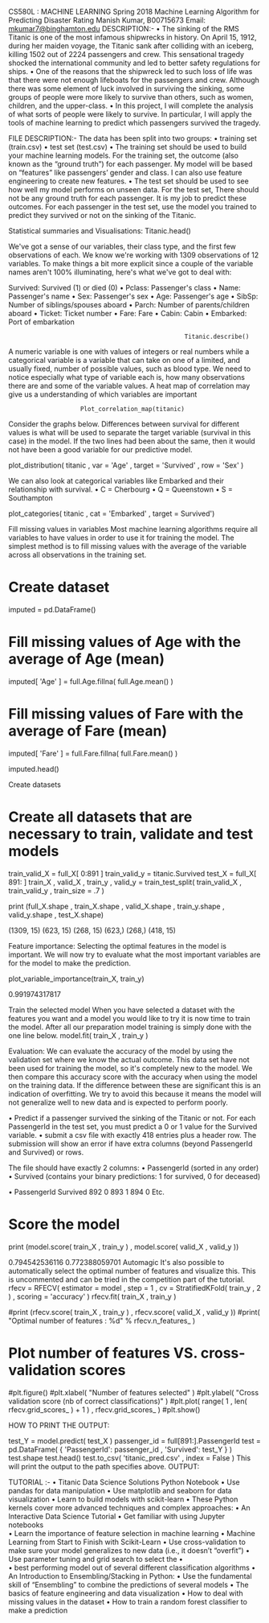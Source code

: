 CS580L : MACHINE LEARNING Spring 2018
Machine Learning Algorithm for Predicting Disaster Rating
Manish Kumar, B00715673
Email: mkumar7@binghamton.edu 
DESCRIPTION:-
•	The sinking of the RMS Titanic is one of the most infamous                         shipwrecks in history.  On April 15, 1912, during her maiden voyage, the Titanic sank after colliding with an iceberg, killing 1502 out of 2224 passengers and crew. This sensational tragedy shocked the international community and led to better safety regulations for ships.
•	One of the reasons that the shipwreck led to such loss of life was that there were not enough lifeboats for the passengers and crew. Although there was some element of luck involved in surviving the sinking, some groups of people were more likely to survive than others, such as women, children, and the upper-class.
•	In this project, I will complete the analysis of what sorts of people were likely to survive. In particular, I will apply the tools of machine learning to predict which passengers survived the tragedy.

FILE DESCRIPTION:-
         The data has been split into two groups:
•	training set (train.csv)
•	test set (test.csv)
•	The training set should be used to build your machine learning models. For the training set, the outcome (also known as the “ground truth”) for each passenger. My model will be based on “features” like passengers’ gender and class. I can also use feature engineering to create new features.
•	The test set should be used to see how well my model performs on unseen data. For the test set, There should not be any ground truth for each passenger. It is my job to predict these outcomes. For each passenger in the test set, use the model you trained to predict they survived or not on the sinking of the Titanic.




Statistical summaries and Visualisations:
Titanic.head()

 

We've got a sense of our variables, their class type, and the first few observations of each. We know we're working with 1309 observations of 12 variables. To make things a bit more explicit since a couple of the variable names aren't 100% illuminating, here's what we've got to deal with:

Survived: Survived (1) or died (0) 
•	Pclass: Passenger's class 
•	Name: Passenger's name 
•	Sex: Passenger's sex 
•	Age: Passenger's age 
•	SibSp: Number of siblings/spouses aboard 
•	Parch: Number of parents/children aboard 
•	Ticket: Ticket number 
•	Fare: Fare 
•	Cabin: Cabin 
•	Embarked: Port of embarkation 




                                                     Titanic.describe()

 


A numeric variable is one with values of integers or real numbers while a categorical variable is a variable that can take on one of a limited, and usually fixed, number of possible values, such as blood type.
We need to notice especially what type of variable each is, how many observations there are and some of the variable values.
A heat map of correlation may give us a understanding of which variables are important


















                        Plot_correlation_map(titanic)



 












Consider the graphs below. Differences between survival for different values is what will be used to separate the target variable (survival in this case) in the model. If the two lines had been about the same, then it would not have been a good variable for our predictive model.


plot_distribution( titanic , var = 'Age' , target = 'Survived' , row = 'Sex' )









We can also look at categorical variables like Embarked and their relationship with survival.
•	C = Cherbourg 
•	Q = Queenstown 
•	S = Southampton 

plot_categories( titanic , cat = 'Embarked' , target = Survived')












Fill missing values in variables
Most machine learning algorithms require all variables to have values in order to use it for training the model. The simplest method is to fill missing values with the average of the variable across all observations in the training set.
# Create dataset
imputed = pd.DataFrame()

# Fill missing values of Age with the average of Age (mean)
imputed[ 'Age' ] = full.Age.fillna( full.Age.mean() )

# Fill missing values of Fare with the average of Fare (mean)
imputed[ 'Fare' ] = full.Fare.fillna( full.Fare.mean() )

imputed.head()


 

Create datasets
# Create all datasets that are necessary to train, validate and test models
train_valid_X = full_X[ 0:891 ]
train_valid_y = titanic.Survived
test_X = full_X[ 891: ]
train_X , valid_X , train_y , valid_y = train_test_split( train_valid_X , train_valid_y , train_size = .7 )

print (full_X.shape , train_X.shape , valid_X.shape , train_y.shape , valid_y.shape , test_X.shape)

(1309, 15) (623, 15) (268, 15) (623,) (268,) (418, 15)


Feature importance:
Selecting the optimal features in the model is important. We will now try to evaluate what the most important variables are for the model to make the prediction.

plot_variable_importance(train_X, train_y)

0.991974317817
 



 Train the selected model
When you have selected a dataset with the features you want and a model you would like to try it is now time to train the model. After all our preparation model training is simply done with the one line below.
model.fit( train_X , train_y )
 

Evaluation:
We can evaluate the accuracy of the model by using the validation set where we know the actual outcome. This data set have not been used for training the model, so it's completely new to the model.
We then compare this accuracy score with the accuracy when using the model on the training data. If the difference between these are significant this is an indication of overfitting. We try to avoid this because it means the model will not generalize well to new data and is expected to perform poorly.

•	Predict if a passenger survived the sinking of the Titanic or not. For each PassengerId in the test set, you must predict a 0 or 1 value for the Survived variable.
•	submit a csv file with exactly 418 entries plus a header row. The submission will show an error if have extra columns (beyond PassengerId and Survived) or rows.

The file should have exactly 2 columns:
•	PassengerId (sorted in any order)
•	Survived (contains your binary predictions: 1 for survived, 0 for deceased)

•	PassengerId Survived
 892                     0
 893                     1
 894                     0
 Etc.

# Score the model
print (model.score( train_X , train_y ) , model.score( valid_X , valid_y ))

0.794542536116 0.772388059701
Automagic
It's also possible to automatically select the optimal number of features and visualize this. This is uncommented and can be tried in the competition part of the tutorial.
rfecv = RFECV( estimator = model , step = 1 , cv = StratifiedKFold( train_y , 2 ) , scoring = 'accuracy' )
rfecv.fit( train_X , train_y )

#print (rfecv.score( train_X , train_y ) , rfecv.score( valid_X , valid_y ))
#print( "Optimal number of features : %d" % rfecv.n_features_ )

# Plot number of features VS. cross-validation scores
#plt.figure()
#plt.xlabel( "Number of features selected" )
#plt.ylabel( "Cross validation score (nb of correct classifications)" )
#plt.plot( range( 1 , len( rfecv.grid_scores_ ) + 1 ) , rfecv.grid_scores_ )
#plt.show()

 
HOW TO PRINT THE OUTPUT:

test_Y = model.predict( test_X )
passenger_id = full[891:].PassengerId
test = pd.DataFrame( { 'PassengerId': passenger_id , 'Survived': test_Y } )
test.shape
test.head()
test.to_csv( 'titanic_pred.csv' , index = False )
This will print the output to the path specifies above.
OUTPUT:




















TUTORIAL :-
•	Titanic Data Science Solutions Python Notebook
•	Use pandas for data manipulation
•	Use matplotlib and seaborn for data visualization
•	Learn to build models with scikit-learn
•	These Python kernels cover more advanced techniques and complex approaches:
•	An Interactive Data Science Tutorial
•	Get familiar with using Jupyter notebooks  
•	Learn the importance of feature selection in machine learning
•	Machine Learning from Start to Finish with Scikit-Learn
•	Use cross-validation to make sure your model generalizes to new data (i.e., it doesn’t “overfit”)
•	Use parameter tuning and grid search to select the
•	
•	 best performing model out of several different classification algorithms
•	An Introduction to Ensembling/Stacking in Python:
•	Use the fundamental skill of “Ensembling” to combine the predictions of several models
•	The basics of feature engineering and data visualization
•	How to deal with missing values in the dataset
•	How to train a random forest classifier to make a prediction




